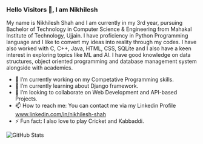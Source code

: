 ### Hello Visitors 👋, I am Nikhilesh 

<!--
**NikhileshShah01/NikhileshShah01** is a ✨ _special_ ✨ repository because its `README.md` (this file) appears on your GitHub profile.
[![HitCount](http://hits.dwyl.com/NikhileshShah01/{project}.svg?style=flat-square)](http://hits.dwyl.com/NikhileshShah01/{project})

Here are some ideas to get you started:
-->
My name is Nikhilesh Shah and I am currently in my 3rd year, pursuing Bachelor of Technology in Computer Science & Engineering from Mahakal Institute of Technology, Ujjain. I have proficiency in Python Programming language and I like to convert my ideas into reality through my codes. I have also worked with C, C++, Java, HTML, CSS, SQLite and I also have a keen interest in exploring topics like ML and AI. I have good knowledge on data structures, object oriented programming and database management system alongside with academics.

- 🔭 I’m currently working on my Competative Programming skills.
- 🌱 I’m currently learning about Django framework.
- 👯 I’m looking to collaborate on Web Development and API-based Projects.
- 📫 How to reach me: You can contact me via my Linkedin Profile www.linkedin.com/in/nikhilesh-shah
- ⚡ Fun fact: I also love to play Cricket and Kabbaddi.

![GitHub Stats](https://github-readme-stats.vercel.app/api?username=NikhileshShah01&theme=radical)
